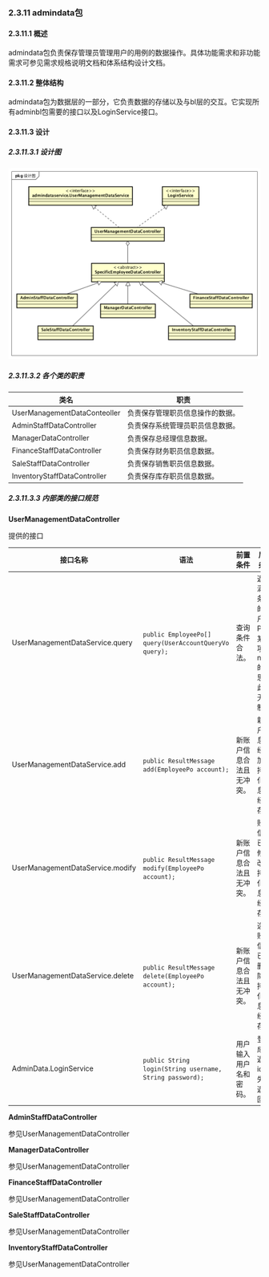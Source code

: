 ### 2.3.11 admindata包

#### 2.3.11.1 概述

admindata包负责保存管理员管理用户的用例的数据操作。具体功能需求和非功能需求可参见需求规格说明文档和体系结构设计文档。

#### 2.3.11.2 整体结构

admindata包为数据层的一部分，它负责数据的存储以及与bl层的交互。它实现所有adminbl包需要的接口以及LoginService接口。

#### 2.3.11.3 设计

##### 2.3.11.3.1 设计图

![admindata](../../img/设计图/admindata.png)

##### 2.3.11.3.2 各个类的职责

| 类名                           | 职责               |
| ---------------------------- | ---------------- |
| UserManagementDataConteoller | 负责保存管理职员信息操作的数据。 |
| AdminStaffDataController     | 负责保存系统管理员职员信息数据。 |
| ManagerDataController        | 负责保存总经理信息数据。     |
| FinanceStaffDataController   | 负责保存财务职员信息数据。    |
| SaleStaffDataController      | 负责保存销售职员信息数据。    |
| InventoryStaffDataController | 负责保存库存职员信息数据。    |

##### 2.3.11.3.3 内部类的接口规范

**UserManagementDataController**

提供的接口

| 接口名称                             | 语法                                       | 前置条件         | 后置条件                           |
| -------------------------------- | ---------------------------------------- | ------------ | ------------------------------ |
| UserManagementDataService.query  | `public EmployeePo[] query(UserAccountQueryVo query);` | 查询条件合法。      | 返回满足条件的账户PO。某一项为null的意思是此项无限制。 |
| UserManagementDataService.add    | `public ResultMessage add(EmployeePo account);` | 新账户信息合法且无冲突。 | 新账户信息已经添加，持久化信息已经保存。           |
| UserManagementDataService.modify | `public ResultMessage modify(EmployeePo account); ` | 新账户信息合法且无冲突。 | 账户信息已经修改，持久化信息已经保存。            |
| UserManagementDataService.delete | `public ResultMessage delete(EmployeePo account);` | 新账户信息合法且无冲突。 | 选定账户信息已经删除，持久化信息已经保存。          |
| AdminData.LoginService           | `public String login(String username, String password);` | 用户输入用户名和密码。  | 登录成功返回id，失败返回。                 |

**AdminStaffDataController**

参见UserManagementDataController

**ManagerDataController**

参见UserManagementDataController

**FinanceStaffDataController**

参见UserManagementDataController

**SaleStaffDataController**

参见UserManagementDataController

**InventoryStaffDataController**

参见UserManagementDataController